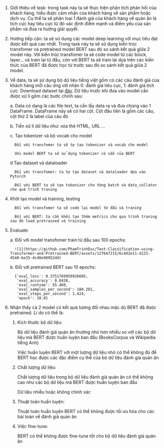 
1. Giới thiệu về task: trong task này ta sẽ thực hiện phân tích phản hồi của khách hàng, hiểu được cảm nhận của khách hàng về sản phẩm hoặc dịch vụ. Cụ thể ta sẽ phân loại 1 đánh giá của khách hàng về quán ăn là tích cực hay tiêu cực từ đó xác định điểm mạnh và điểm yếu của sản phẩm và đưa ra hướng giải quyết. 

2. Hướng tiếp cận: ta sẽ sử dụng các model deep learning với mục tiêu đạt được kết quả cao nhất. Trong task này ta sẽ sử dụng kiến trúc transfomer và pretrained model BERT sau đó so sánh kết quả giữa 2 model này. Với kiến trúc transfomer ta sẽ code model từ các block, layer... và train lại từ đầu, còn với BERT ta sẽ train lại dựa trên các kiến thức của BERT đã được học từ trước sau đó so sánh kết quả giữa 2 model. 

3. Về data, ta sẽ sử dụng bộ dữ liệu tiếng việt gồm có các câu đánh giá của khách hàng mỗi câu ứng với nhãn 0: đánh giá tiêu cực, 1: đánh giá tich cực. Download dataset tại <a href="https://github.com/congnghia0609/ntc-scv.git">đây</a>. Dữ liệu trước khi đưa vào model cần được xử lí gồm các bước chính sau:

   a. Data có dạng là các file text, ta cần lấy data ra và đưa chúng vào 1 DataFrame. DataFrame này sẽ có hai cột. Cột đầu tiên là gồm các câu, cột thứ 2 là label của câu đó 

   b. Tiền xử lí dữ liệu như: xóa thẻ HTML, URL ...

   c. Tạo tokenizer và bộ vocab cho model
   
         Đối với transfomer ta sẽ tự tạo tokenizer và vocab cho model
      
         Với model BERT ta sẽ sử dụng tokenizer có sẵn của BERT

   d Tạo dataset và dataloader
   
         Đối với transfomer: ta tự tạo dataset và dataloader dựa vào Pytorch
      
         Đối với BERT ta sẽ tạo tokenizer cho từng batch và data_collator cho quá trình traning

4. Khởi tạo model và training, testing

         Đối với transfomer ta sẽ code lại model từ đầu và traning
      
         Đối với BERT: ta cần khởi tạo thêm metrics cho qua trình traning sau đó load pretrained và training 

5. Evaluate:
   
   a. Đối với model transfomer train từ đầu sau 100 epochs:
   
         ![1](https://github.com/PhamTrinhDuc/Text-Classification-using-Transformer-and-Pretrained-BERT/assets/127647215/6c442e11-d125-4548-be35-4cd8e98952dd)

   b. Đối với pretrained BERT sau 10 epochs:

         {'eval_loss': 0.3751769959926605,
          'eval_accuracy': 0.8438,
          'eval_runtime': 55.469,
          'eval_samples_per_second': 180.281,
          'eval_steps_per_second': 1.424,
          'epoch': 10.0}


6. Nhận thấy cả 2 model có kết quả tương đối nhau mặc dù BERT đã được pretrained. Lí do có thể là: 

      1. Kích thước bộ dữ liệu:
      
         Bộ dữ liệu đánh giá quán ăn thường nhỏ hơn nhiều so với các bộ dữ liệu mà BERT được huấn luyện ban đầu (BooksCorpus và Wikipedia tiếng Anh)
         
         Việc huấn luyện BERT với một lượng dữ liệu nhỏ có thể không đủ để BERT học được các đặc điểm cụ thể của bộ dữ liệu đánh giá quán ăn
      
      2. Chất lượng dữ liệu:
      
         Chất lượng dữ liệu trong bộ dữ liệu đánh giá quán ăn có thể không cao như các bộ dữ liệu mà BERT được huấn luyện ban đầu
         
         Dữ liệu nhiễu hoặc không chính xác
      
      3. Thuật toán huấn luyện:
      
         Thuật toán huấn luyện BERT có thể không được tối ưu hóa cho các bài toán về đánh giá quán ăn
         
      4. Việc fine-tune:
      
         BERT có thể không được fine-tune tốt cho bộ dữ liệu đánh giá quán ăn
   



   

